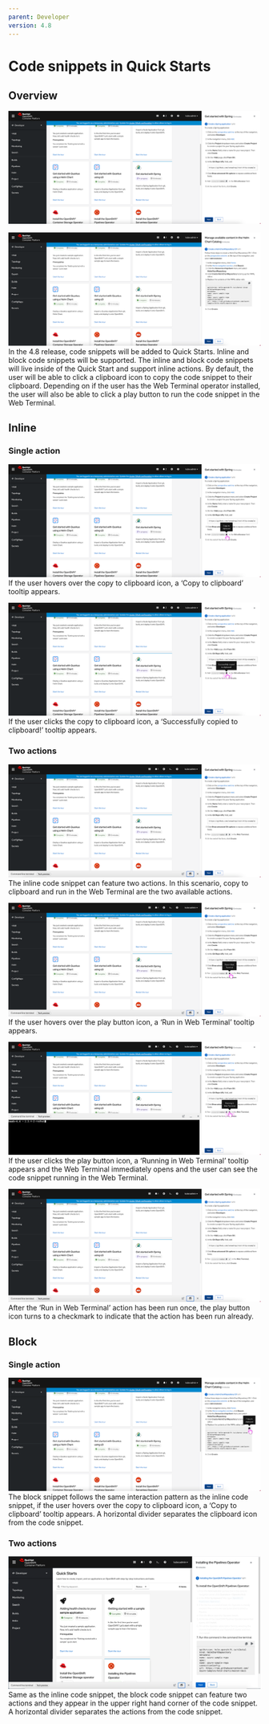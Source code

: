```yaml
---
parent: Developer
version: 4.8
---
```


# Code snippets in Quick Starts

## Overview 

![Inline code snippet in Quick Starts](img/1-inline-code-snippet.png)

![Inline code snippet in Quick Starts](img/2-block-code-snippet.png)
In the 4.8 release, code snippets will be added to Quick Starts. Inline and block code snippets will be supported. The inline and block code snippets will live inside of the Quick Start and support inline actions. By default, the user will be able to click a clipboard icon to copy the code snippet to their clipboard. Depending on if the user has the Web Terminal operator installed, the user will also be able to click a play button to run the code snippet in the Web Terminal.

## Inline
### Single action

![Inline code snippet single action hover](img/3-inline-code-snippet-single-action-hover.png)
If the user hovers over the copy to clipboard icon, a ‘Copy to clipboard’ tooltip appears.

![Inline code snippet single action click](img/4-inline-code-snippet-single-action-click.png)
If the user clicks the copy to clipboard icon, a ‘Successfully copied to clipboard!’ tooltip appears.

### Two actions

![Inline code snippet two actions](img/5-inline-code-snippet-two-actions.png)
The inline code snippet can feature two actions. In this scenario, copy to clipboard and run in the Web Terminal are the two available actions.

![Inline code snippet two actions hover](img/6-inline-code-snippet-two-actions-hover.png)
If the user hovers over the play button icon, a ‘Run in Web Terminal’ tooltip appears.

![Inline code snippet two actions click](img/7-inline-code-snippet-two-actions-click.png)
If the user clicks the play button icon, a ‘Running in Web Terminal’ tooltip appears and the Web Terminal immediately opens and the user can see the code snippet running in the Web Terminal.  

![Inline code snippet two actions clicked](img/8-inline-code-snippet-two-actions-clicked.png)
After the ‘Run in Web Terminal’ action has been run once, the play button icon turns to a checkmark to indicate that the action has been run already.

## Block
### Single action

![Block code snippet single action hover](img/9-block-code-snippet-one-action-hover.png)
The block snippet follows the same interaction pattern as the inline code snippet, if the user hovers over the copy to clipboard icon, a ‘Copy to clipboard’ tooltip appears. A horizontal divider separates the clipboard icon from the code snippet.

### Two actions
![Block code snippet two actions](img/10-block-code-snippet-two-actions.png)
Same as the inline code snippet, the block code snippet can feature two actions and they appear in the upper right hand corner of the code snippet. A horizontal divider separates the actions from the code snippet.
